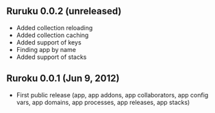 ## Ruruku 0.0.2  (unreleased)

* Added collection reloading
* Added collection caching
* Added support of keys
* Finding app by name
* Added support of stacks

## Ruroku 0.0.1 (Jun 9, 2012)

* First public release (app, app addons, app collaborators, app config
  vars, app domains, app processes, app releases, app stacks)
